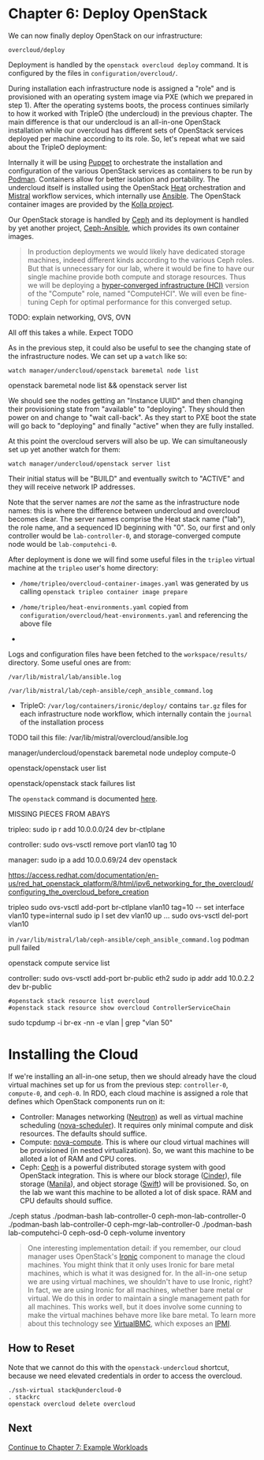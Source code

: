 Chapter 6: Deploy OpenStack
===========================

We can now finally deploy OpenStack on our infrastructure:

    overcloud/deploy

Deployment is handled by the `openstack overcloud deploy` command. It is configured by the files in
`configuration/overcloud/`.

During installation each infrastructure node is assigned a "role" and is provisioned with an
operating system image via PXE (which we prepared in step 1). After the operating systems boots, the
process continues similarly to how it worked with TripleO (the undercloud) in the previous chapter.
The main difference is that our undercloud is an all-in-one OpenStack installation while our
overcloud has different sets of OpenStack services deployed per machine according to its role. So,
let's repeat what we said about the TripleO deployment: 

Internally it will be using [Puppet](https://puppet.com/) to orchestrate the installation and
configuration of the various OpenStack services as containers to be run by
[Podman](https://podman.io/). Containers allow for better isolation and portability. The undercloud
itself is installed using the OpenStack [Heat](https://docs.openstack.org/heat/latest/)
orchestration and [Mistral](https://docs.openstack.org/mistral/latest/) workflow services, which
internally use [Ansible](https://www.ansible.com/). The OpenStack container images are provided by
the [Kolla project](https://docs.openstack.org/kolla/latest/).

Our OpenStack storage is handled by [Ceph](https://ceph.com/) and its deployment is handled by yet
another project, [Ceph-Ansible](http://docs.ceph.com/ceph-ansible/), which provides its own
container images.

> In production deployments we would likely have dedicated storage machines, indeed different kinds
according to the various Ceph roles. But that is unnecessary for our lab, where it would be fine to
have our single machine provide both compute and storage resources. Thus we will be deploying a
[hyper-converged infrastructure (HCI)](https://en.wikipedia.org/wiki/Hyper-converged_infrastructure)
version of the "Compute" role, named "ComputeHCI". We will even be fine-tuning Ceph for optimal
performance for this converged setup.  

TODO: explain networking, OVS, OVN

All off this takes a while. Expect TODO 

As in the previous step, it could also be useful to see the changing state of the infrastructure
nodes. We can set up a `watch` like so:

    watch manager/undercloud/openstack baremetal node list


openstack baremetal node list && openstack server list

We should see the nodes getting an "Instance UUID" and then changing their provisioning
state from "available" to "deploying". They should then power on and change to "wait call-back".
As they start to PXE boot the state will go back to "deploying" and finally "active" when they are
fully installed.

At this point the overcloud servers will also be up. We can simultaneously set up yet another watch
for them:

    watch manager/undercloud/openstack server list

Their initial status will be "BUILD" and eventually switch to "ACTIVE" and they will receive network
IP addresses.

Note that the server names are *not* the same as the infrastructure node names: this is where the
difference between undercloud and overcloud becomes clear. The server names comprise the Heat stack
name ("lab"), the role name, and a sequenced ID beginning with "0". So, our first and only
controller would be `lab-controller-0`, and storage-converged compute node would be
`lab-computehci-0`.

After deployment is done we will find some useful files in the `tripleo` virtual machine at the
`tripleo` user's home directory: 

* `/home/tripleo/overcloud-container-images.yaml` was generated by us calling
   `openstack tripleo container image prepare`
* `/home/tripleo/heat-environments.yaml` copied from
  `configuration/overcloud/heat-environments.yaml` and referencing the above file

*

Logs and configuration files have been fetched to the `workspace/results/` directory. Some useful
ones are from:

`/var/lib/mistral/lab/ansible.log`

`/var/lib/mistral/lab/ceph-ansible/ceph_ansible_command.log`

* TripleO: `/var/log/containers/ironic/deploy/` contains `tar.gz` files for each infrastructure node
  workflow, which internally contain the `journal` of the installation process


TODO tail this file:
/var/lib/mistral/overcloud/ansible.log

manager/undercloud/openstack baremetal node undeploy compute-0

openstack/openstack user list

openstack/openstack stack failures list

The `openstack` command is documented
[here](https://docs.openstack.org/python-openstackclient/train/cli/).


MISSING PIECES FROM ABAYS

tripleo:
sudo ip r add 10.0.0.0/24 dev br-ctlplane

controller:
sudo ovs-vsctl remove port vlan10 tag 10

manager:
sudo ip a add 10.0.0.69/24 dev openstack


https://access.redhat.com/documentation/en-us/red_hat_openstack_platform/8/html/ipv6_networking_for_the_overcloud/configuring_the_overcloud_before_creation

tripleo
sudo ovs-vsctl add-port br-ctlplane vlan10 tag=10 -- set interface vlan10 type=internal
sudo ip l set dev vlan10 up
...
sudo ovs-vsctl del-port vlan10


in `/var/lib/mistral/lab/ceph-ansible/ceph_ansible_command.log`
podman pull failed


openstack compute service list



controller:
sudo ovs-vsctl add-port br-public eth2
sudo ip addr add 10.0.2.2 dev br-public



	#openstack stack resource list overcloud
	#openstack stack resource show overcloud ControllerServiceChain



sudo tcpdump -i br-ex -nn -e vlan | grep "vlan 50"






Installing the Cloud
====================

If we're installing an all-in-one setup, then we should already have the cloud virtual machines set
up for us from the previous step: `controller-0`, `compute-0`, and `ceph-0`. In RDO, each cloud
machine is assigned a role that defines which OpenStack components run on it:

* Controller:
  Manages networking ([Neutron](https://docs.openstack.org/neutron/latest/)) as well
  as virtual machine scheduling
  ([nova-scheduler](https://docs.openstack.org/nova/latest/cli/nova-scheduler.html)).
  It requires only minimal compute and disk resources. The defaults should suffice.
* Compute: [nova-compute](https://docs.openstack.org/nova/latest/cli/nova-compute.html). This is
  where our cloud virtual machines will be provisioned (in nested virtualization). So, we want this
  machine to be alloted a lot of RAM and CPU cores.
* Ceph: [Ceph](https://ceph.com/) is a powerful distributed storage system with good OpenStack
  integration. This is where our
  block storage ([Cinder](https://docs.openstack.org/cinder/latest/)),
  file storage ([Manila](https://docs.openstack.org/manila/latest/)),
  and object storage ([Swift](https://docs.openstack.org/swift/latest/)) will be provisioned.
  So, on the lab we want this machine to be alloted a lot of disk space. RAM and CPU defaults
  should suffice.

./ceph status
./podman-bash lab-controller-0 ceph-mon-lab-controller-0
./podman-bash lab-controller-0 ceph-mgr-lab-controller-0
./podman-bash lab-computehci-0 ceph-osd-0
  ceph-volume inventory

> One interesting implementation detail: if you remember, our cloud manager uses OpenStack's
[Ironic](https://wiki.openstack.org/wiki/Ironic) component to manage the cloud machines. You might
think that it only uses Ironic for bare metal machines, which is what it was designed for. In the
all-in-one setup we are using virtual machines, we shouldn't have to use Ironic, right?
In fact, we are using Ironic for all machines, whether bare metal or virtual. We do this in order to
maintain a single management path for all machines. This works well, but it does involve some
cunning to make the virtual machines behave more like bare metal. To learn more about this
technology see [VirtualBMC](https://github.com/openstack/virtualbmc), which exposes an
[IPMI](https://en.wikipedia.org/wiki/Intelligent_Platform_Management_Interface).



How to Reset
------------

Note that we cannot do this with the `openstack-undercloud` shortcut, because we need elevated
credentials in order to access the overcloud.

    ./ssh-virtual stack@undercloud-0
    . stackrc
    openstack overcloud delete overcloud

Next
----

[Continue to Chapter 7: Example Workloads](../workloads/README.md)
